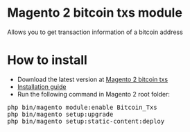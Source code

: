 # Magento 2 bitcoin txs module
Allows you to get transaction information of a bitcoin address
# How to install
- Download the latest version at <a href="https://github.com/phihv6/bitcoin-txs/archive/master.zip">Magento 2 bitcoin txs</a>
- <a href="https://www.mageplaza.com/install-magento-2-extension/">Installation guide</a>
- Run the following command in Magento 2 root folder:
<pre>
php bin/magento module:enable Bitcoin_Txs 
php bin/magento setup:upgrade 
php bin/magento setup:static-content:deploy 
</pre>

